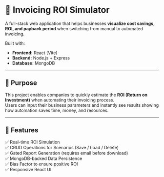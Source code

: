 # 🧾 Invoicing ROI Simulator

A full-stack web application that helps businesses **visualize cost savings, ROI, and payback period** when switching from manual to automated invoicing.

Built with:
- **Frontend:** React (Vite)
- **Backend:** Node.js + Express
- **Database:** MongoDB
---

## 🎯 Purpose

This project enables companies to quickly estimate the **ROI (Return on Investment)** when automating their invoicing process.  
Users can input their business parameters and instantly see results showing how automation saves time, money, and resources.

---

## 🧩 Features

✅ Real-time ROI Simulation  
✅ CRUD Operations for Scenarios (Save / Load / Delete)  
✅ Gated Report Generation (requires email before download)  
✅ MongoDB-backed Data Persistence  
✅ Bias Factor to ensure positive ROI  
✅ Responsive React UI

